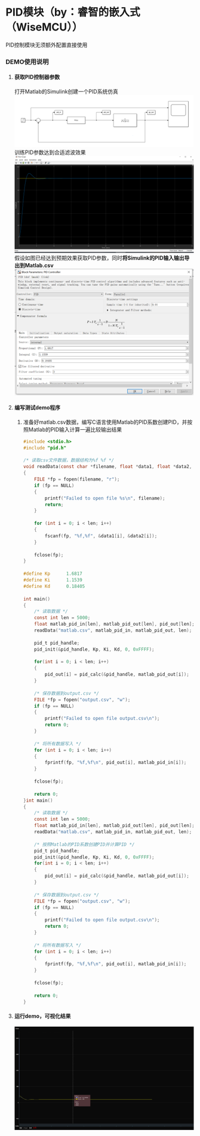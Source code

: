 # PID模块（by：睿智的嵌入式（WiseMCU））
PID控制模块无须额外配置直接使用

### DEMO使用说明

1.  #### 获取PID控制器参数

    打开Matlab的Simulink创建一个PID系统仿真
    ![image-20240619153050981](img/image-20240619153050981.png)
    训练PID参数达到合适滤波效果
    ![image-20240619153208189](img/image-20240619153208189.png)
    假设如图已经达到预期效果获取PID参数，同时**将Simulink的PID输入输出导出到Matlab.csv**
    ![image-20240619153315277](img/image-20240619153315277.png)

2.  #### 编写测试demo程序

    1.  准备好matlab.csv数据，编写C语言使用Matlab的PID系数创建PID，并按照Matlab的PID输入计算一遍比较输出结果

        ```c
        #include <stdio.h>
        #include "pid.h"
        
        /* 读取csv文件数据，数据结构为%f %f */
        void readData(const char *filename, float *data1, float *data2, int len)
        {
            FILE *fp = fopen(filename, "r");
            if (fp == NULL)
            {
                printf("Failed to open file %s\n", filename);
                return;
            }
        
            for (int i = 0; i < len; i++)
            {
                fscanf(fp, "%f,%f", &data1[i], &data2[i]);
            }
        
            fclose(fp);
        }
        
        #define Kp      1.6817
        #define Ki      1.1539
        #define Kd      0.18405
        
        int main()
        {
            /* 读取数据 */ 
            const int len = 5000;
            float matlab_pid_in[len], matlab_pid_out[len], pid_out[len];
            readData("matlab.csv", matlab_pid_in, matlab_pid_out, len);
        
            pid_t pid_handle;
            pid_init(&pid_handle, Kp, Ki, Kd, 0, 0xFFFF);
            
            for(int i = 0; i < len; i++)
            {
                pid_out[i] = pid_calc(&pid_handle, matlab_pid_out[i]);
            }
        
            /* 保存数据到output.csv */
            FILE *fp = fopen("output.csv", "w");
            if (fp == NULL)
            {
                printf("Failed to open file output.csv\n");
                return 0;
            }
        
            /* 将所有数据写入 */
            for (int i = 0; i < len; i++)
            {
                fprintf(fp, "%f,%f\n", pid_out[i], matlab_pid_in[i]);
            }
        
            fclose(fp);
        
            return 0;
        }int main()
        {
            /* 读取数据 */ 
            const int len = 5000;
            float matlab_pid_in[len], matlab_pid_out[len], pid_out[len];
            readData("matlab.csv", matlab_pid_in, matlab_pid_out, len);
        
            /* 按照Matlab的PID系数创建PID并计算PID */
            pid_t pid_handle;
            pid_init(&pid_handle, Kp, Ki, Kd, 0, 0xFFFF);
            for(int i = 0; i < len; i++)
            {
                pid_out[i] = pid_calc(&pid_handle, matlab_pid_out[i]);
            }
        
            /* 保存数据到output.csv */
            FILE *fp = fopen("output.csv", "w");
            if (fp == NULL)
            {
                printf("Failed to open file output.csv\n");
                return 0;
            }
        
            /* 将所有数据写入 */
            for (int i = 0; i < len; i++)
            {
                fprintf(fp, "%f,%f\n", pid_out[i], matlab_pid_in[i]);
            }
        
            fclose(fp);
        
            return 0;
        }
        ```

3.  #### 运行demo，可视化结果

    [^Matlab的PID计算结果-C语言PID计算结果 ]: 结果不完全一致，在开始的一段时间不一致，逐渐趋于一致

    ![image-20240619154033782](img/image-20240619154033782.png)